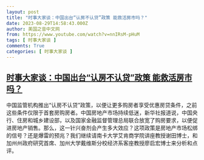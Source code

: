 ```yaml
---
layout: post
title: "时事大家谈：中国出台“认房不认贷”政策 能救活房市吗？"
date: 2023-08-29T14:58:43.000Z
author: 美国之音中文网
from: https://www.youtube.com/watch?v=nnIRsM-pHuM
tags: [ 时事大家谈 ]
comments: True
categories: [ 时事大家谈 ]
---
```

<!--1693321123000-->
[时事大家谈：中国出台“认房不认贷”政策 能救活房市吗？](https://www.youtube.com/watch?v=nnIRsM-pHuM)
------

<div>
中国监管机构推出“认房不认贷”政策，以便让更多购房者享受优惠房贷条件，之前这些条件仅限于首套房购房者。中国房地产市场持续低迷，新华社报道说，中国央行、住房和城乡建设部，以及国家金融监督管理总局联合放宽了购房要求，以便促进房地产销售。那么，这一针兴奋剂会产生多大效应？这项政策是房地产市场松绑的信号？还是爆雷的预兆？我们继续请南卡大学艾肯商学院讲座教授谢田博士，和加州州政府研究首席、加州大学戴维斯分校经济系客座教授廖启宏博士来分析和点评。
</div>
